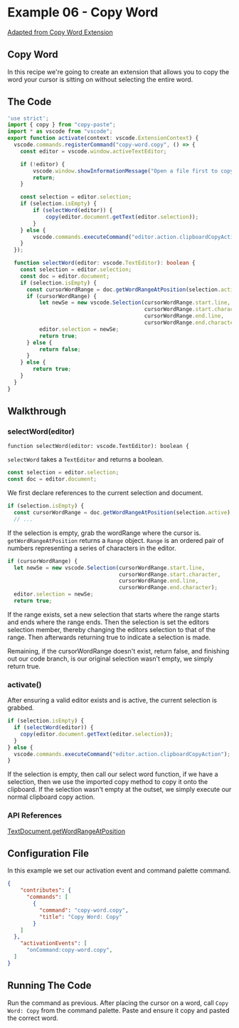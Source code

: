 # Example 06 - Copy Word

[Adapted from Copy Word Extension](https://github.com/alefragnani/vscode-copy-word)

## Copy Word

In this recipe we're going to create an extension that allows you to copy
the word your cursor is sitting on without selecting the entire word.

## The Code

```typescript
'use strict';
import { copy } from "copy-paste";
import * as vscode from "vscode";
export function activate(context: vscode.ExtensionContext) {
  vscode.commands.registerCommand("copy-word.copy", () => {
    const editor = vscode.window.activeTextEditor;

    if (!editor) {
        vscode.window.showInformationMessage("Open a file first to copy text");
        return;
    }

    const selection = editor.selection;
    if (selection.isEmpty) {
        if (selectWord(editor)) {
            copy(editor.document.getText(editor.selection));
        }
    } else {
        vscode.commands.executeCommand("editor.action.clipboardCopyAction");
    }
  });

  function selectWord(editor: vscode.TextEditor): boolean {
    const selection = editor.selection;
    const doc = editor.document;
    if (selection.isEmpty) {
      const cursorWordRange = doc.getWordRangeAtPosition(selection.active);
      if (cursorWordRange) {
          let newSe = new vscode.Selection(cursorWordRange.start.line,
                                           cursorWordRange.start.character,
                                           cursorWordRange.end.line,
                                           cursorWordRange.end.character);
          editor.selection = newSe;
          return true;
      } else {
          return false;
      }
    } else {
        return true;
    }
  }
}
```

## Walkthrough

### selectWord(editor)

`function selectWord(editor: vscode.TextEditor): boolean {`

`selectWord` takes a `TextEditor` and returns a boolean.

```typescript
const selection = editor.selection;
const doc = editor.document;
```

We first declare references to the current selection and document. 

```typescript
if (selection.isEmpty) {
  const cursorWordRange = doc.getWordRangeAtPosition(selection.active);
  // ...
```

If the selection is empty, grab the wordRange where the cursor is.
`getWordRangeAtPosition` returns a `Range` object. `Range` is an ordered pair of
numbers representing a series of characters in the editor.

```typescript
if (cursorWordRange) {
  let newSe = new vscode.Selection(cursorWordRange.start.line,
                                   cursorWordRange.start.character,
                                   cursorWordRange.end.line,
                                   cursorWordRange.end.character);
  editor.selection = newSe;
  return true;
```

If the range exists, set a new selection that starts where the range starts
and ends where the range ends. Then the selection is set the editors selection
member, thereby changing the editors selection to that of the range. Then
afterwards returning true to indicate a selection is made.

Remaining, if the cursorWordRange doesn't exist, return false, and finishing
out our code branch, is our original selection wasn't empty, we simply return
true.

### activate()

After ensuring a valid editor exists and is active, the current selection is
grabbed.

```typescript
if (selection.isEmpty) {
  if (selectWord(editor)) {
    copy(editor.document.getText(editor.selection));
  }
} else {
  vscode.commands.executeCommand("editor.action.clipboardCopyAction");
}
```

If the selection is empty, then call our select word function, if we have a
selection, then we use the imported copy method to copy it onto the clipboard.
If the selection wasn't empty at the outset, we simply execute our 
normal clipboard copy action.

### API References

[TextDocument.getWordRangeAtPosition](https://code.visualstudio.com/docs/extensionAPI/vscode-api#TextDocument.getWordRangeAtPosition)

## Configuration File

In this example we set our activation event and command palette command.

```json
{
    "contributes": {
      "commands": [
        {
          "command": "copy-word.copy",
          "title": "Copy Word: Copy"
        }
    ]
  },
    "activationEvents": [
      "onCommand:copy-word.copy",
  ]
}
```

## Running The Code

Run the command as previous. After placing the cursor on a word, call
`Copy Word: Copy` from the command palette. Paste and ensure it copy and
pasted the correct word.
